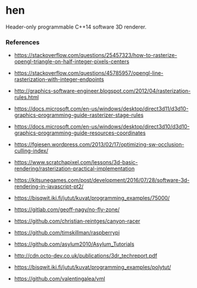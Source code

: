 hen
===

Header-only programmable C++14 software 3D renderer.

###  References
* https://stackoverflow.com/questions/25457323/how-to-rasterize-opengl-triangle-on-half-integer-pixels-centers
* https://stackoverflow.com/questions/45785957/opengl-line-rasterization-with-integer-endpoints
* http://graphics-software-engineer.blogspot.com/2012/04/rasterization-rules.html
* https://docs.microsoft.com/en-us/windows/desktop/direct3d11/d3d10-graphics-programming-guide-rasterizer-stage-rules
* https://docs.microsoft.com/en-us/windows/desktop/direct3d10/d3d10-graphics-programming-guide-resources-coordinates
* https://fgiesen.wordpress.com/2013/02/17/optimizing-sw-occlusion-culling-index/
* https://www.scratchapixel.com/lessons/3d-basic-rendering/rasterization-practical-implementation
* https://kitsunegames.com/post/development/2016/07/28/software-3d-rendering-in-javascript-pt2/


* https://bisqwit.iki.fi/jutut/kuvat/programming_examples/75000/
* https://gitlab.com/geoff-nagy/no-fly-zone/
* https://github.com/christian-reintges/canyon-racer
* https://github.com/timskillman/raspberrypi
* https://github.com/asylum2010/Asylum_Tutorials


* http://cdn.octo-dev.co.uk/publications/3dr_techreport.pdf

* https://bisqwit.iki.fi/jutut/kuvat/programming_examples/polytut/

* https://github.com/valentingalea/vml
